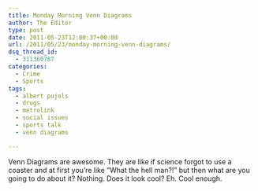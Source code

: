 ```yaml
---
title: Monday Morning Venn Diagrams
author: The Editor
type: post
date: 2011-05-23T12:00:37+00:00
url: /2011/05/23/monday-morning-venn-diagrams/
dsq_thread_id:
  - 311360787
categories:
  - Crime
  - Sports
tags:
  - albert pujols
  - drugs
  - metrolink
  - social issues
  - sports talk
  - venn diagrams

---
```

<p style="text-align: left;">
  Venn Diagrams are awesome. They are like if science forgot to use a coaster and at first you&#8217;re like &#8220;What the hell man?!&#8221; but then what are you going to do about it? Nothing. Does it look cool? Eh. Cool enough.
</p>

<p style="text-align: center;">
  <a href="http://media.punchingkitty.com/wordpress/2011/05/stl_venn_diagrams_drugs.jpg"><img class="aligncenter size-full wp-image-9957" title="stl_venn_diagrams_drugs" src="http://media.punchingkitty.com/wordpress/2011/05/stl_venn_diagrams_drugs.jpg?filter=resize&w=450" alt="" /></a>
</p>

<p style="text-align: center;">
  <a href="http://media.punchingkitty.com/wordpress/2011/05/stl_venn_diagrams_sports_radio.jpg"><img class="aligncenter size-full wp-image-9963" title="stl_venn_diagrams_sports_radio" src="http://media.punchingkitty.com/wordpress/2011/05/stl_venn_diagrams_sports_radio.jpg?filter=resize&w=450" alt="" /></a>
</p>

<p style="text-align: center;">
  <a href="http://media.punchingkitty.com/wordpress/2011/05/stl_venn_diagrams_metrolink.jpg"><img class="aligncenter size-full wp-image-9960" title="stl_venn_diagrams_metrolink" src="http://media.punchingkitty.com/wordpress/2011/05/stl_venn_diagrams_metrolink.jpg?filter=resize&w=450" alt="" /></a>
</p>

<p style="text-align: center;">
  <a href="http://media.punchingkitty.com/wordpress/2011/05/stl_venn_diagrams_contract.jpg"><img class="aligncenter size-full wp-image-9958" title="stl_venn_diagrams_contract" src="http://media.punchingkitty.com/wordpress/2011/05/stl_venn_diagrams_contract.jpg?filter=resize&w=450" alt="" /></a>
</p>